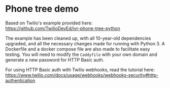 # Phone tree demo

Based on Twilio's example provided here: https://github.com/TwilioDevEd/ivr-phone-tree-python

The example has been cleaned up, with all 10-year-old dependencies upgraded, and all the necessary changes made for running with Python 3. A Dockerfile and a docker compose file are also made to facilitate easy testing. You will need to modify the `Caddyfile` with your own domain and generate a new password for HTTP Basic auth.

For using HTTP Basic auth with Twilio webhooks, read the tutorial here: https://www.twilio.com/docs/usage/webhooks/webhooks-security#http-authentication
